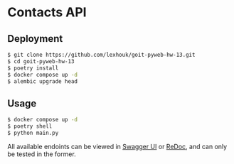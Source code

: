 # Contacts API

## Deployment

```bash
$ git clone https://github.com/lexhouk/goit-pyweb-hw-13.git
$ cd goit-pyweb-hw-13
$ poetry install
$ docker compose up -d
$ alembic upgrade head
```

## Usage

```bash
$ docker compose up -d
$ poetry shell
$ python main.py
```

All available endoints can be viewed in [Swagger UI](http://localhost:8000/docs)
or [ReDoc](http://localhost:8000/redoc), and can only be tested in the former.

